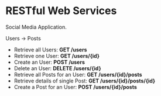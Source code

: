 # RESTful Web Services

Social Media Application.

Users -> Posts

- Retrieve all Users: **GET /users**
- Retrieve one User: **GET /users/{id}**
- Create an User: **POST /users**
- Delete an User: **DELETE /users/{id}**
- Retrieve all Posts for an User: **GET /users/{id}/posts**
- Retrieve details of single Post: **GET /users/{id}/posts/{id}**
- Create a Post for an User: **POST /users/{id}/posts**